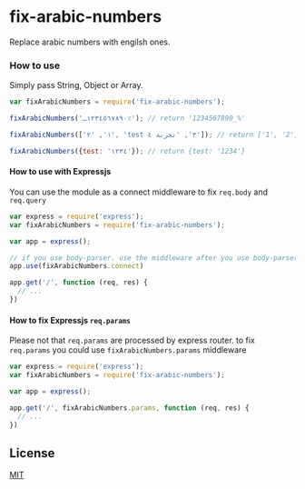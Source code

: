 # fix-arabic-numbers
Replace arabic numbers with engilsh ones.




### How to use

Simply pass String, Object or Array.


```js
var fixArabicNumbers = require('fix-arabic-numbers');

fixArabicNumbers('١٢٣٤٥٦٧٨٩٠ـ٪'); // return '1234567890_%'

fixArabicNumbers(['١', '٢', 'test ٣', 'تجربة ٤']); // return ['1', '2', 'test 3', 'تجربة 4']

fixArabicNumbers({test: '١٢٣٤'}); // return {test: '1234'}
```




#### How to use with Expressjs

You can use the module as a connect middleware to fix `req.body` and `req.query`


```js
var express = require('express');
var fixArabicNumbers = require('fix-arabic-numbers');

var app = express();

// if you use body-parser. use the middleware after you use body-parser.
app.use(fixArabicNumbers.connect)

app.get('/', function (req, res) {
  // ...
})

```




#### How to fix Expressjs `req.params`

Please not that `req.params` are processed by express router. to fix `req.params` you could use `fixArabicNumbers.params` middleware


```js
var express = require('express');
var fixArabicNumbers = require('fix-arabic-numbers');

var app = express();

app.get('/', fixArabicNumbers.params, function (req, res) {
  // ...
})

```





## License

[MIT](LICENSE)
